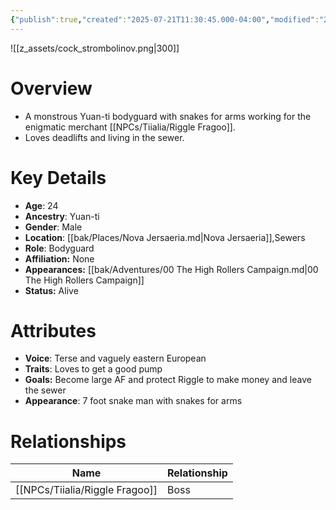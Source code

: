 ```yaml
---
{"publish":true,"created":"2025-07-21T11:30:45.000-04:00","modified":"2025-10-17T10:24:38.700-04:00","cssclasses":""}
---
```


![[z_assets/cock_strombolinov.png|300]]

# Overview
- A monstrous Yuan-ti bodyguard with snakes for arms working for the enigmatic merchant [[NPCs/Tiialia/Riggle Fragoo]]. 
- Loves deadlifts and living in the sewer.

# Key Details
- **Age**: 24
- **Ancestry**: Yuan-ti
- **Gender**: Male
- **Location**: [[bak/Places/Nova Jersaeria.md\|Nova Jersaeria]],Sewers
- **Role**: Bodyguard
- **Affiliation:** None
- **Appearances:** [[bak/Adventures/00 The High Rollers Campaign.md\|00 The High Rollers Campaign]]
- **Status:** Alive

# Attributes
- **Voice**: Terse and vaguely eastern European
- **Traits**: Loves to get a good pump
- **Goals:** Become large AF and protect Riggle to make money and leave the sewer
- **Appearance**: 7 foot snake man with snakes for arms

# Relationships

| Name              | Relationship |
| ----------------- | ------------ |
| [[NPCs/Tiialia/Riggle Fragoo]] | Boss         |
